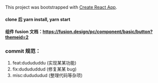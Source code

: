 This project was bootstrapped with [Create React App](https://github.com/facebook/create-react-app).

#### clone 后 yarn install, yarn start

#### 组件 fusion 文档：https://fusion.design/pc/component/basic/button?themeid=2

### commit 规范：
1. feat:dudududdu (实现某某功能)
2. fix:dudududdud (修复某某 bug)
3. misc:dudududud (整理代码等杂项)
